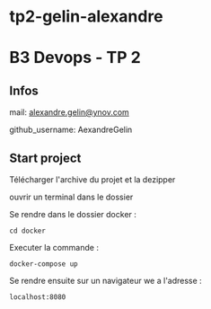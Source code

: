 # tp2-gelin-alexandre
# B3 Devops - TP 2

## Infos

mail: alexandre.gelin@ynov.com

github_username: AexandreGelin

## Start project

Télécharger l'archive du projet et la dezipper

ouvrir un terminal dans le dossier

Se rendre dans le dossier docker :

```
cd docker
```

Executer la commande :
```
docker-compose up
```

Se rendre ensuite sur un navigateur we a l'adresse :

```
localhost:8080
```